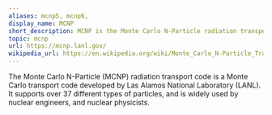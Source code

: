 ```yaml
---
aliases: mcnp5, mcnp6,
display_name: MCNP
short_description: MCNP is the Monte Carlo N-Particle radiation transport code.
topic: mcnp
url: https://mcnp.lanl.gov/
wikipedia_url: https://en.wikipedia.org/wiki/Monte_Carlo_N-Particle_Transport_Code
---
```

The Monte Carlo N-Particle (MCNP) radiation transport code is a Monte Carlo transport code developed by Las Alamos National Laboratory (LANL).
It supports over 37 different types of particles, and is widely used by nuclear engineers,
and nuclear physicists. 
